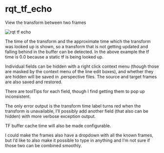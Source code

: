 # rqt_tf_echo
View the transform between two frames


![rqt tf echo](https://discourse-cdn-sjc2.com/standard16/uploads/ros/original/2X/4/454ef33be0f624db848a7e13856588fe8ea5885a.png)

The time of the transform and the approximate time which the transform was looked up is shown, so a transform that is not getting updated and falling behind in the buffer can be detected. In the above example the tf time is 0.0 because a static tf is being looked up.

Individual fields can be hidden with a right click context menu (though those are masked by the context menu of the line edit boxes), and whether they are hidden will be saved in .perspective files. The source and target frames are also saved and restored.

There are toolTips for each field, though I find getting them to pop up inconsistent.

The only error output is the transform time label turns red when the transform is unavailable, I’ll possibly add another field (that also can be hidden) with more verbose exception output.

TF buffer cache time will also be made configurable.

I could make the frames also have a dropdown with all the known frames, but I’d like to also make it possible to type in anything and I’m not sure if those two can be combined smoothly.
